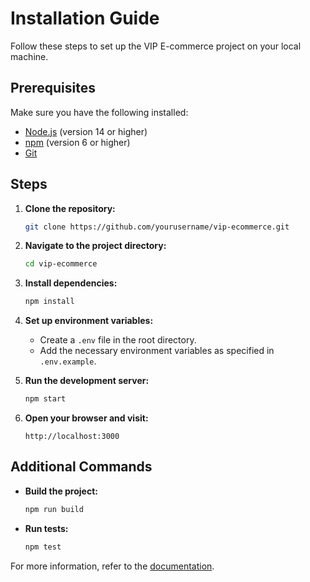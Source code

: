 # Installation Guide

Follow these steps to set up the VIP E-commerce project on your local machine.

## Prerequisites

Make sure you have the following installed:
- [Node.js](https://nodejs.org/) (version 14 or higher)
- [npm](https://www.npmjs.com/) (version 6 or higher)
- [Git](https://git-scm.com/)

## Steps

1. **Clone the repository:**
    ```bash
    git clone https://github.com/yourusername/vip-ecommerce.git
    ```
2. **Navigate to the project directory:**
    ```bash
    cd vip-ecommerce
    ```
3. **Install dependencies:**
    ```bash
    npm install
    ```
4. **Set up environment variables:**
    - Create a `.env` file in the root directory.
    - Add the necessary environment variables as specified in `.env.example`.

5. **Run the development server:**
    ```bash
    npm start
    ```

6. **Open your browser and visit:**
    ```
    http://localhost:3000
    ```

## Additional Commands

- **Build the project:**
  ```bash
  npm run build
  ```

- **Run tests:**
  ```bash
  npm test
  ```

For more information, refer to the [documentation](./docs).

